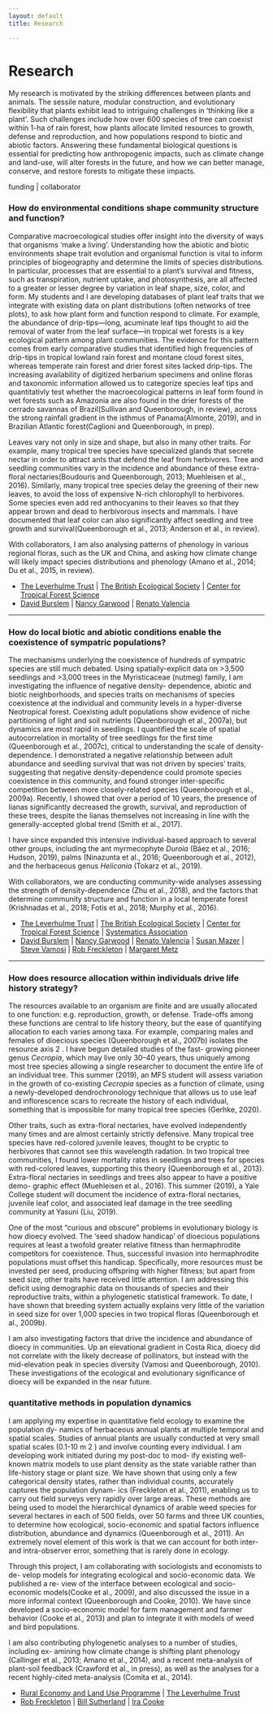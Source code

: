 ```yaml
---
layout: default
title: Research

---
```


# Research

My research is motivated by the striking differences between plants and animals. The
sessile nature, modular construction, and evolutionary flexibility that plants exhibit lead
to intriguing challenges in ‘thinking like a plant’. Such challenges include how over
600 species of tree can coexist within 1-ha of rain forest, how plants allocate limited
resources to growth, defense and reproduction, and how populations respond to biotic
and abiotic factors. Answering these fundamental biological questions is essential for
predicting how anthropogenic impacts, such as climate change and land-use, will alter
forests in the future, and how we can better manage, conserve, and restore forests to
mitigate these impacts.

<div> 
<p> <span class="showtooltip" title="funding source"><i class="icon-dollar"> </i></span> funding | <span class="showtooltip" title="collaborators"><i class="icon-user"> </i></span> collaborator </p>
</div>


### How do environmental conditions shape community structure and function?

Comparative macroecological studies offer insight into the diversity of ways that organisms ‘make a living’. Understanding how the abiotic and biotic environments shape trait
evolution and organismal function is vital to inform principles of biogeography and determine the limits of species distributions. In particular, processes that are essential to a
plant’s survival and fitness, such as transpiration, nutrient uptake, and photosynthesis,
are all affected to a greater or lesser degree by variation in leaf shape, size, color, and
form. My students and I are developing databases of plant leaf traits that we integrate
with existing data on plant distributions (often networks of tree plots), to ask how plant
form and function respond to climate. For example, the abundance of drip-tips—long,
acuminate leaf tips thought to aid the removal of water from the leaf surface—in tropical wet forests is a key ecological pattern among plant communities. The evidence for
this pattern comes from early comparative studies that identified high frequencies of
drip-tips in tropical lowland rain forest and montane cloud forest sites, whereas temperate rain forest and drier forest sites lacked drip-tips. The increasing availability of
digitized herbarium specimens and online floras and taxonomic information allowed
us to categorize species leaf tips and quantitativly test whether the macroecological patterns in leaf form found in wet forests such as Amazonia are also found in the drier
forests of the cerrado savannas of Brazil(Sullivan and Queenborough, in review), across
the strong rainfall gradient in the isthmus of Panama(Almonte, 2019), and in Brazilian
Atlantic forest(Caglioni and Queenborough, in prep).

Leaves vary not only in size and shape, but also in many other traits. For example,
many tropical tree species have specialized glands that secrete nectar in order to attract
ants that defend the leaf from herbivores. Tree and seedling communities vary in the
incidence and abundance of these extra-floral nectaries(Boudouris and Queenborough,
2013; Muehleisen et al., 2016). Similarly, many tropical tree species delay the greening
of their new leaves, to avoid the loss of expensive N-rich chlorophyll to herbivores.
Some species even add red anthocyanins to their leaves so that they appear brown and
dead to herbivorous insects and mammals. I have documented that leaf color can also
significantly affect seedling and tree growth and survival(Queenborough et al., 2013;
Anderson et al., in review).

With collaborators, I am also analysing patterns of phenology in various regional
floras, such as the UK and China, and asking how climate change will likely impact
species distributions and phenology (Amano et al., 2014; Du et al., 2015, in review).

  <div>
    <ul class="icons-ul">
        <li><i class="icon-li icon-usd"> </i><a href="http://www.leverhulme.ac.uk/">The Leverhulme Trust</a> | <a href="http://www.britishecologicalsociety.org/">The British Ecological Society</a> | <a href="http://www.ctfs.si.edu">Center for Tropical Forest Science</a></li>
        <li><i class="icon-li icon-user"> </i><a href="http://www.abdn.ac.uk/biologicalsci/staff/details/d.burslem">David Burslem</a> | <a href="http://www.plantbiology.siu.edu/Adjunct/Garwood.index.html">Nancy Garwood</a> | <a href="http://www.biologia.puce.edu.ec/natura.php?c=164">Renato Valencia</a></li>
    </ul>
  </div>

<hr>

### How do local biotic and abiotic conditions enable the coexistence of sympatric populations?

The mechanisms underlying the coexistence of hundreds of sympatric species are still
much debated. Using spatially-explicit data on >3,500 seedlings and >3,000 trees in the
Myristicaceae (nutmeg) family, I am investigating the influence of negative density-
dependence, abiotic and biotic neighborhoods, and species traits on mechanisms of
species coexistence at the individual and community levels in a hyper-diverse Neotropical forest. Coexisting adult populations show evidence of niche partitioning of light
and soil nutrients (Queenborough et al., 2007a), but dynamics are most rapid in seedlings.
I quantified the scale of spatial autocorrelation in mortality of tree seedlings for the
first time (Queenborough et al., 2007c), critical to understanding the scale of density-
dependence. I demonstrated a negative relationship between adult abundance and seedling
survival that was not driven by species’ traits, suggesting that negative density-dependence
could promote species coexistence in this community, and found stronger inter-specific
competition between more closely-related species (Queenborough et al., 2009a). Recently, I showed that over a period of 10 years, the presence of lianas significantly decreased the growth, survival, and reproduction of these trees, despite the lianas themselves not increasing in line with the generally-accepted global trend (Smith et al., 2017).

I have since expanded this intensive individual-based approach to several other groups,
including the ant myrmecophyte *Duroia* (Báez et al., 2016; Hudson, 2019), palms (Ninazunta
et al., 2016; Queenborough et al., 2012), and the herbaceous genus *Heliconia* (Tokarz
et al., 2019).

With collaborators, we are conducting community-wide analyses assessing the strength
of density-dependence (Zhu et al., 2018), and the factors that determine community
structure and function in a local temperate forest (Krishnadas et al., 2018; Fotis et al.,
2018; Murphy et al., 2016).


  <div>
    <ul class="icons-ul">
        <li><i class="icon-li icon-usd"> </i><a href="http://www.leverhulme.ac.uk/">The Leverhulme Trust</a> | <a href="http://www.britishecologicalsociety.org/">The British Ecological Society</a> | <a href="http://www.ctfs.si.edu">Center for Tropical Forest Science</a> | <a href="http://www.systass.org">Systematics Association</a></li>
        <li><i class="icon-li icon-user"> </i><a href="http://www.abdn.ac.uk/biologicalsci/staff/details/d.burslem">David Burslem</a> | <a href="http://www.plantbiology.siu.edu/Adjunct/Garwood.index.html">Nancy Garwood</a> | <a href="http://www.biologia.puce.edu.ec/natura.php?c=164">Renato Valencia</a> | <a href="http://www.eemb.ucsb.edu/people/faculty/mazer">Susan Mazer</a> | <a href="http://people.ucalgary.ca/~smvamosi/">Steve Vamosi</a> | <a href="http://www.shef.ac.uk/aps/staff-and-students/acadstaff/freckleton">Rob Freckleton</a> | <a href="http://www.margaretmetz.com/file/Home.html">Margaret Metz</a> </li>
    </ul>
  </div>

<hr>

### How does resource allocation within individuals drive life history strategy?

The resources available to an organism are finite and are usually allocated to one function: e.g. reproduction, growth, or defense. Trade-offs among these functions are central to life history theory, but the ease of quantifying allocation to each varies among
taxa. For example, comparing males and females of dioecious species (Queenborough
et al., 2007b) isolates the resource axis 2 . I have begun detailed studies of the fast-
growing pioneer genus *Cecropia*, which may live only 30–40 years, thus uniquely among
most tree species allowing a single researcher to document the entire life of an individual tree. This summer (2019), an MFS student will assess variation in the growth
of co-existing *Cecropia* species as a function of climate, using a newly-developed dendrochronology technique that allows us to use leaf and inflorescence scars to recreate the history of each individual, something that is impossible for many tropical tree
species (Gerhke, 2020).

Other traits, such as extra-floral nectaries, have evolved independently many times
and are almost certainly strictly defensive. Many tropical tree species have red-colored
juvenile leaves, thought to be cryptic to herbivores that cannot see this wavelength radation. In two tropical tree communities, I found lower mortality rates in seedlings and
trees for species with red-colored leaves, supporting this theory (Queenborough et al.,
2013). Extra-floral nectaries in seedlings and trees also appear to have a positive demo-
graphic effect (Muehleisen et al., 2016). This summer (2019), a Yale College student
will document the incidence of extra-floral nectaries, juvenile leaf color, and associated
leaf damage in the tree seedling community at Yasuni (Liu, 2019).

One of the most “curious and obscure” problems in evolutionary biology is how
dioecy evolved. The ‘seed shadow handicap’ of dioecious populations requires at least a
twofold greater relative fitness than hermaphrodite competitors for coexistence. Thus,
successful invasion into hermaphrodite populations must offset this handicap. Specifically, more resources must be invested per seed, producing offspring with higher fitness; but apart from seed size, other traits have received little attention. I am addressing this deficit using demographic data on thousands of species and their reproductive
traits, within a phylogenetic statistical framework. To date, I have shown that breeding
system actually explains very little of the variation in seed size for over 1,000 species in
two tropical floras (Queenborough et al., 2009b).

I am also investigating factors that drive the incidence and abundance of dioecy in
communities. Up an elevational gradient in Costa Rica, dioecy did not correlate with
the likely decrease of pollinators, but instead with the mid-elevation peak in species
diversity (Vamosi and Queenborough, 2010). These investigations of the ecological and
evolutionary significance of dioecy will be expanded in the near future.


### quantitative methods in population dynamics

I am applying my expertise in quantitative field ecology to examine the population dy-
namics of herbaceous annual plants at multiple temporal and spatial scales. Studies of
annual plants are usually conducted at very small spatial scales (0.1-10 m 2 ) and involve
counting every individual. I am developing work initiated during my post-doc to mod-
ify existing well-known matrix models to use plant density as the state variable rather
than life-history stage or plant size. We have shown that using only a few categorical
density states, rather than individual counts, accurately captures the population dynam-
ics (Freckleton et al., 2011), enabling us to carry out field surveys very rapidly over large
areas. These methods are being used to model the hierarchical dynamics of arable weed
species for several hectares in each of 500 fields, over 50 farms and three UK counties,
to determine how ecological, socio-economic and spatial factors influence distribution,
abundance and dynamics (Queenborough et al., 2011). An extremely novel element of
this work is that we can account for both inter- and intra-observer error, something that
is rarely done in ecology.

Through this project, I am collaborating with sociologists and economists to de-
velop models for integrating ecological and socio-economic data. We published a re-
view of the interface between ecological and socio-economic models(Cooke et al., 2009),
and also discussed the issue in a more informal context (Queenborough and Cooke,
2010). We have since developed a socio-economic model for farm management and
farmer behavior (Cooke et al., 2013) and plan to integrate it with models of weed and
bird populations.

I am also contributing phylogenetic analyses to a number of studies, including ex-
amining how climate change is shifting plant phenology (Callinger et al., 2013; Amano
et al., 2014), and a recent meta-analysis of plant-soil feedback (Crawford et al., in press),
as well as the analyses for a recent highly-cited meta-analysis (Comita et al., 2014).

  <div>
    <ul class="icons-ul">
        <li><i class="icon-li icon-usd"> </i> <a href="http://www.relu.ac.uk/">Rural Economy and Land Use Programme</a> | <a href="http://www.leverhulme.ac.uk/">The Leverhulme Trust</a> </li>
        <li><i class="icon-li icon-user"> </i><a href="http://www.shef.ac.uk/aps/staff-and-students/acadstaff/freckleton">Rob Freckleton</a> | <a href="http://www.zoo.cam.ac.uk/zoostaff/csg/sutherland.html">Bill Sutherland</a> | <a href="http://www.latrobe.edu.au/scitecheng/about/staff/profile?uname=ICooke">Ira Cooke</a></li>
    </ul>
  </div>

